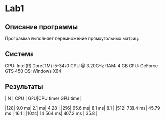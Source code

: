 # Lab1
## Описание программы
Программа выполняет перемножение прямоугольных матриц.

## Система

 CPU: Intel(R) Core(TM) i5-3470 CPU @ 3.20GHz 
 RAM: 4 GB 
 GPU: GeForce GTS 450 
 OS: Windows Х64 
 
## Результаты
| N | CPU | GPU|CPU time/ GPU time|

|128| 9.0 ms| 2.1 ms| 4.28 |
|256| 65.6 ms| 8.1 ms| 8.1 |
|512| 738.4 ms| 45.79 ms | 16.1 |
|1024| 14 564 ms| 407.2 ms | 35.8 |

